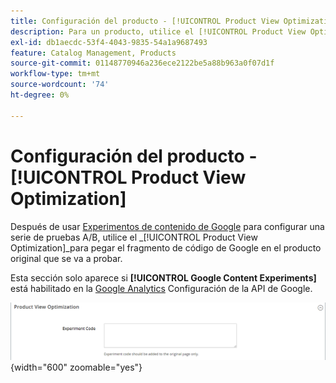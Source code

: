 ```yaml
---
title: Configuración del producto - [!UICONTROL Product View Optimization]
description: Para un producto, utilice el [!UICONTROL Product View Optimization] Configuración para configurar una serie de pruebas A/B con experimentos de contenido de Google.
exl-id: db1aecdc-53f4-4043-9835-54a1a9687493
feature: Catalog Management, Products
source-git-commit: 01148770946a236ece2122be5a88b963a0f07d1f
workflow-type: tm+mt
source-wordcount: '74'
ht-degree: 0%

---
```


# Configuración del producto - [!UICONTROL Product View Optimization]

Después de usar [Experimentos de contenido de Google](../merchandising-promotions/google-content-experiments.md) para configurar una serie de pruebas A/B, utilice el _[!UICONTROL Product View Optimization]_para pegar el fragmento de código de Google en el producto original que se va a probar.

Esta sección solo aparece si **[!UICONTROL Google Content Experiments]** está habilitado en la [Google Analytics](../merchandising-promotions/google-analytics.md) Configuración de la API de Google.

![Optimización de vista de producto](./assets/product-view-optimization.png){width="600" zoomable="yes"}
